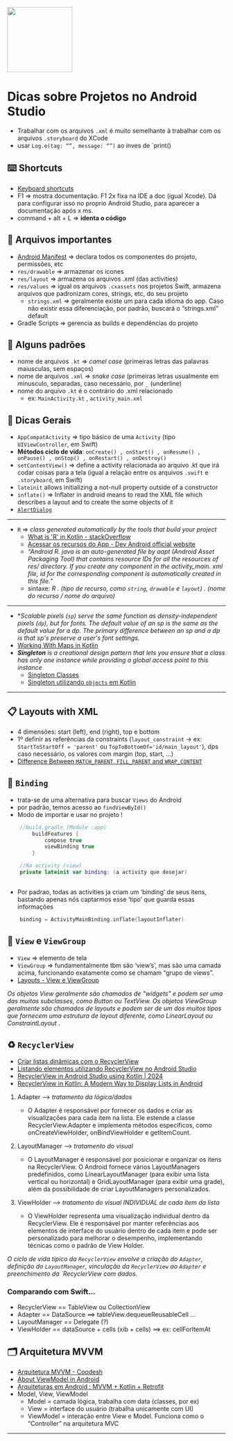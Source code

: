 <img src='https://img.shields.io/badge/Android-34A853?style=flat&logo=android&logoColor=white' width='150px'>

# Dicas sobre Projetos no Android Studio

- Trabalhar com os arquivos `.xml` é muito semelhante à trabalhar com os arquivos `.storyboard` do XCode 
- usar `Log.e(tag: “”, message: “”)` ao inves de `print()

## ⌨️ Shortcuts
- [Keyboard shortcuts](https://developer.android.com/studio/intro/keyboard-shortcuts?hl=pt-br)
- F1 => mostra documentação. F1 2x fixa na IDE a doc (igual Xcode). Dá para configurar isso no proprio Android Studio, para aparecer a documentação após x ms.
- command + alt + L => **identa o código**

## 📂 Arquivos importantes 
- [Android Manifest](https://developer.android.com/guide/topics/manifest/manifest-intro?hl=pt-br) => declara todos os componentes do projeto, permissões, etc
- `res/drawable` => armazenar os icones
- `res/layout` => armazena os arquivos .xml (das activities)
- `res/values` => igual os arquivos `.cxassets` nos projetos Swift, armazena arquivos que padronizam cores, strings, etc, do seu projeto
    - `strings.xml` => geralmente existe um para cada idioma do app. Caso não existir essa diferenciação, por padrão, buscará o “strings.xml” default
- Gradle Scripts => gerencia as builds e dependências do projeto

## 📝 Alguns padrões
- nome de arquivos `.kt` => *camel case* (primeiras letras das palavras maiusculas, sem espaços)
- nome de arquivos `.xml` => *snake case* (primeiras letras usualmente em minusculo, separadas, caso necessário, por `_` (underline)
- nome do arquivo `.kt` é o contrário do .xml relacionado
    - ex: `MainActivity.kt` , `activity_main.xml`

## 💎 Dicas Gerais

- `AppCompatActivity` => tipo básico de uma `Activity` (tipo `UIViewController`, em Swift)
- **Métodos ciclo de vida**: `onCreate() , onStart() , onResume() , onPause() , onStop() , onRestart() , onDestroy()`
- `setContentView()` => define a activity relacionada ao arquivo .kt que irá codar coisas para a tela (igual a relação entre os arquivos `.swift` e `.storyboard`, em Swift)
- `lateinit` allows initializing a not-null property outside of a constructor 
- `inflate()` => Inflater in android means to read the XML file which describes a layout and to create the some objects of it
- [`AlertDialog`](https://www.digitalocean.com/community/tutorials/android-alert-dialog-using-kotlin)
---
- `R` => *class generated automatically by the tools that build your project*
    - [What is 'R' in Kotlin - stackOverflow](https://stackoverflow.com/questions/63333247/whats-r-in-kotlin-android-studio)
    - [Acessar os recursos do App - Dev Android official website](https://developer.android.com/guide/topics/resources/providing-resources?hl=pt-br#Accessing)
    - *“Android R. java is an auto-generated file by aapt (Android Asset Packaging Tool) that contains resource IDs for all the resources of res/ directory. If you create any component in the activity_main. xml file, id for the corresponding component is automatically created in this file.”*
    - sintaxe: *R  . (tipo de recurso, como `string`, `drawable` e `layout`)  . (nome do recurso / nome do arquivo)*
---
- ***Scalable pixels* (`sp`) serve the same function as density-independent pixels (`dp`), but for fonts. The default value of an sp is the same as the default value for a dp. The primary difference between an sp and a dp is that sp's preserve a user's font settings.*
- [Working With Maps in Kotlin](https://www.baeldung.com/kotlin/maps)
- ***Singleton** is a creational design pattern that lets you ensure that a class has only one instance while providing a global access point to this instance*
    - [Singleton Classes](https://www.baeldung.com/kotlin/singleton-classes)
    - [Singleton utilizando `objects` em Kotlin](https://medium.com/@jeffersontpadua/padrão-singleton-simplificado-utilizando-objects-em-kotlin-e1bc0faeb64e)
---

## 📋 Layouts with XML
- 4 dimensões: start (left), end (right), top e bottom           
- 1º definir as referências da constraints (`layout_constraint` -> ex: `StartToStartOff = 'parent'` ou `TopToBottomOf='id/main_layout'`), dps caso necessário, os valores com margin (top, start, …)
- [Difference Between `MATCH_PARENT`, `FILL_PARENT` and `WRAP_CONTENT`](https://www.geeksforgeeks.org/android-difference-between-match_parent-fill_parent-and-wrap_content/)

## 🔑 `Binding`
- trata-se de uma alternativa para buscar `Views` do Android
- por padrão, temos acesso ao `findViewById()`
- Modo de importar e usar no projeto !
```kotlin
    //build.gradle (Module :app)
        buildFeatures {
            compose true
            viewBinding true
        }
```
```kotlin
    //Na activity (view)
    private lateinit var binding: (a activity que desejar) 
    
```
- Por padrao, todas as activities ja criam um ‘binding’ de seus itens, bastando apenas nós captarmos esse ‘tipo’ que guarda essas informações
```kotlin
    binding = ActivityMainBinding.inflate(layoutInflater)
```

## 📜 `View` e `ViewGroup`
- `View` => elemento de tela
- `ViewGroup` => fundamentalmente tbm são ‘view’s’, mas são uma camada acima, funcionando exatamente como se chamam “grupo de views”.
- [Layouts - View e ViewGroup](https://developer.android.com/guide/topics/ui/declaring-layout?hl=pt-br)

*Os objetos View geralmente são chamados de "widgets" e podem ser uma das muitas subclasses, como Button ou TextView. Os objetos ViewGroup geralmente são chamados de layouts e podem ser de um dos muitos tipos que fornecem uma estrutura de layout diferente, como LinearLayout ou ConstraintLayout .*

## ♻️ `RecyclerView`
- [Criar listas dinâmicas com o RecyclerView](https://developer.android.com/develop/ui/views/layout/recyclerview?hl=pt-br)
- [Listando elementos utilizando RecyclerView no Android Studio](https://www.youtube.com/watch?v=za4kz4j3Z7w)
- [RecyclerView in Android Studio using Kotlin | 2024](https://www.youtube.com/watch?v=IYhmpUmeGOQ)
- [RecyclerView in Kotlin: A Modern Way to Display Lists in Android](https://rezaramesh.medium.com/recyclerview-in-kotlin-a-modern-way-to-display-lists-in-android-9c5cb3678b96)

1. Adapter —> _tratamento da lógica/dados_ 
    - O Adapter é responsável por fornecer os dados e criar as visualizações para cada item na lista. Ele estende a classe RecyclerView.Adapter e implementa métodos específicos, como onCreateViewHolder, onBindViewHolder e getItemCount.

2. LayoutManager —> _tratamento do visual_
    - O LayoutManager é responsável por posicionar e organizar os itens na RecyclerView. O Android fornece vários LayoutManagers predefinidos, como LinearLayoutManager (para exibir uma lista vertical ou horizontal) e GridLayoutManager (para exibir uma grade), além da possibilidade de criar LayoutManagers personalizados.

3. ViewHolder —> _tratamento do visual INDIVIDUAL de cada item da lista_
    - O ViewHolder representa uma visualização individual dentro da RecyclerView. Ele é responsável por manter referências aos elementos de interface do usuário dentro de cada item e pode ser personalizado para melhorar o desempenho, implementando técnicas como o padrão de View Holder.
  
_O ciclo de vida típico da `RecyclerView` envolve a criação do `Adapter`, definição do `LayoutManager`, vinculação da `RecyclerView` ao `Adapter` e preenchimento da `RecyclerView com dados._

### Comparando com Swift…

- RecyclerView == TableView ou CollectionView
- Adapter == DataSource ==> tableView.dequeueReusableCell …
- LayoutManager == Delegate (?)
- ViewHolder == dataSource + cells (xib + cells) ==> ex: cellForItemAt

## 🗂 Arquitetura **MVVM**
- [Arquitetura MVVM - Coodesh](https://coodesh.com/blog/dicionario/o-que-e-arquitetura-mvvm/)
- [About ViewModel in Android](https://www.youtube.com/watch?v=v32hSKtlH9A)
- [Arquiteturas em Android : MVVM + Kotlin + Retrofit](https://othiagosouto.medium.com/arquiteturas-em-android-mvvm-kotlin-retrofit-parte-1-2ac77c8a26)
- Model, View, ViewModel
    - Model = camada lógica, trabalha com data (classes, por ex)
    - View = interface do usuário (trabalha unicamente com UI)
    - ViewModel = interação entre View e Model. Funciona como o “Controller” na arquitetura MVC
---
